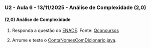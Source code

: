 ### U2 - Aula 6 - 13/11/2025 - Análise de Complexidade (2,0)

#### (2,0) Análise de Complexidade

1. Responda a questão do [ENADE](questaoENADE2017.png). Fonte: [Qconcursos](https://www.qconcursos.com/questoes-de-concursos/questoes/89aa631a-23) 

2. Arrume e teste o [ContaNomesComDicionario.java](ContaNomesComDicionario.java).
